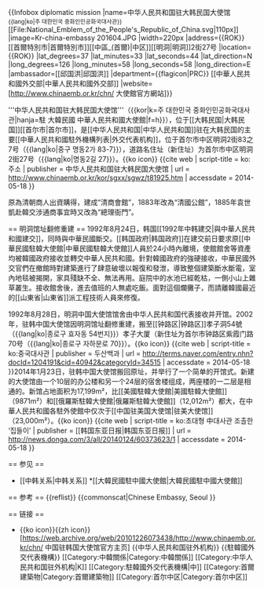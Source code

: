 {{Infobox diplomatic mission
|name=中华人民共和国驻大韩民国大使馆<br /><small>{{lang|ko|주 대한민국 중화인민공화국대사관}}</small><br />[[File:National_Emblem_of_the_People's_Republic_of_China.svg|110px]]
|image=Kr-china-embassy 201604.JPG
|width=220px
|address={{ROK}}[[首爾特別市|首爾特別市]][[中區_(首爾)|中区]][[明洞|明洞]]2街27号
|location={{ROK}}
|lat_degrees=37
|lat_minutes=33
|lat_seconds=44
|lat_direction=N
|long_degrees=126
|long_minutes=58
|long_seconds=58
|long_direction=E
|ambassador=[[邱国洪|邱国洪]]<small></small>
|department={{flagicon|PRC}} [[中華人民共和國外交部|中華人民共和國外交部]]
|website=[http://www.chinaemb.or.kr/chn/ 大使館官方網站]}}

'''中华人民共和国驻大韩民国大使馆'''（{{kor|k=주 대한민국 중화인민공화국대사관|hanja=駐 大韓民國 中華人民共和國大使館|f=h}}），位于[[大韩民国|大韩民国]][[首尔市|首尔市]]，是[[中华人民共和国|中华人民共和国]]驻在大韩民国的主要[[中華人民共和國駐外機構列表|外交代表机构]]，位于首尔市中区明洞2街83之7号（{{lang|ko|중구 명동2가 83-7}}），道路名住址（新住址）为首尔市中区明洞2街27号（{{lang|ko|명동2길 27}}）。<ref>{{ko icon}} {{cite web
  | script-title = ko:주소
  | publisher = 中华人民共和国驻大韩民国大使馆
  | url = http://www.chinaemb.or.kr/kor/sgxx/sgwz/t81925.htm
  | accessdate = 2014-05-18 }}</ref>

原為清朝商人出資購得，建成“清商會館”，1883年改為“清國公館”，1885年袁世凱赴韓交涉通商事宜時又改為“總理衙門”。

== 明洞馆址翻修重建 ==
1992年8月24日，韩国[[1992年中韩建交|與中華人民共和國建交]]，同時與中華民國斷交。[[韩国政府|韩国政府]]在建交前日要求原[[中華民國駐韓大使館|中華民國駐韓大使館]]人員於24小時內離境，使館館舍等資產均被韓國政府接收並轉交中華人民共和國。針對韓國政府的強硬接收，中華民國外交官們在撤館時對建築進行了肆意破壞以報復和發泄，導致整個建築斷水斷電，室內地毯被揭開，家具殘缺不全、無法再用。庭院中的水池已經乾枯，一側小山上雜草叢生。接收館舍後，進去值班的人無處吃飯。面對這個爛攤子，而請離韓國最近的[[山東省|山東省]]派工程技術人員來修復。

1992年8月28日，明洞中国大使馆馆舍由中华人民共和国代表接收并开馆。2002年，驻韩中国大使馆因明洞馆址翻修重建，搬至[[钟路区|钟路区]]孝子洞54號（{{lang|ko|종로구 효자동 54번지}}）孝子大厦（新住址为首尔市钟路区紫霞门路70号（{{lang|ko|종로구 자하문로 70}}）。<ref>{{ko icon}} {{cite web
  | script-title = ko:중국대사관
  | publisher = 두산백과
  | url = http://terms.naver.com/entry.nhn?docId=1204191&cid=40942&categoryId=34515
  | accessdate = 2014-05-18 }}</ref>2014年1月23日，驻韩中国大使馆搬回原址，并举行了一个简单的开馆式。新建的大使馆由一个10层的办公楼和另一个24层的宿舍楼组成，两座楼的一二层是相通的。新馆占地面积为17,199m²，比[[美國駐韓大使館|美國駐韓大使館]]（9871m²）和[[俄羅斯駐韓大使館|俄羅斯駐韓大使館]]（12,012m²）都大，在中華人民共和國各駐外使館中仅次于[[中国驻美国大使馆|驻美大使馆]]（23,000m²）。<ref>{{ko icon}} {{cite web
  | script-title = ko:초대형 中대사관 조촐한 ‘집들이’
  | publisher = [[韩国东亚日报|韩国东亚日报]]
  | url = http://news.donga.com/3/all/20140124/60373623/1
  | accessdate = 2014-05-18 }}</ref>

== 参见 ==
* [[中韩关系|中韩关系]]
*[[大韓民國駐中國大使館|大韓民國駐中國大使館]]

== 参考 ==
{{reflist}}
{{commonscat|Chinese Embassy, Seoul }}

== 链接 ==
* {{ko icon}}{{zh icon}} [https://web.archive.org/web/20101226073438/http://www.chinaemb.or.kr/chn/ 中国驻韩国大使馆官方主页]
{{中华人民共和国驻外机构}}
{{駐韓國外交代表機構}}
[[Category:中韓關係|Category:中韓關係]]
[[Category:中华人民共和国驻外机构|K]]
[[Category:駐韓國外交代表機構|中]]
[[Category:首爾建築物|Category:首爾建築物]]
[[Category:首尔中区|Category:首尔中区]]